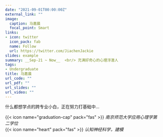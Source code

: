 ```yaml
---
date: "2021-09-01T00:00:00Z"
external_link: ""
image:
  caption: 马嘉晨
  focal_point: Smart
links:
- icon: twitter
  icon_pack: fab
  name: Follow
  url: https://twitter.com/JiachenJackie
slides: example
summary: __Sep-21 ~ Now__  <br/> 充满好奇心的心理浮潜人
tags:
- Undergraduate
title: 马嘉晨
url_code: ""
url_pdf: ""
url_slides: ""
url_video: ""
---
```

什么都想学点的跨专业小白，正在努力打基础中...

{{< icon name="graduation-cap" pack="fas" >}} _南京师范大学应用心理学第二学位_  
{{< icon name="heart" pack="fas" >}} _认知神经科学，建模_  


